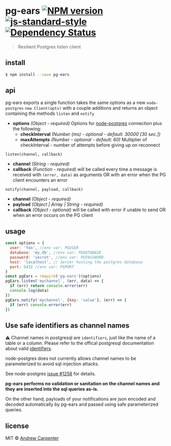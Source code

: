 # pg-ears [![NPM version](https://badge.fury.io/js/pg-ears.svg)](https://npmjs.org/package/pg-ears)   [![js-standard-style](https://img.shields.io/badge/code%20style-standard-brightgreen.svg?style=flat)](https://github.com/feross/standard)   [![Dependency Status](https://dependencyci.com/github/doesdev/pg-ears/badge)](https://dependencyci.com/github/doesdev/pg-ears)

> Resilient Postgres listen client

## install

```sh
$ npm install --save pg-ears
```

## api

pg-ears exports a single function takes the same options as a new
`node-postgres` `new Client(opts)` with a couple additions and returns an object
containing the methods `listen` and `notify`

- **options** *(Object - required)* Options for [node-postgres](https://github.com/brianc/node-postgres) connection plus the
following:
  - **checkInterval** *(Number (ms) - optional - default: 30000 [30 sec.])*
  - **maxAttempts** *(Number - optional - default: 60)* Multiplier of
  checkInterval - number of attempts before giving up on reconnect

`listen(channel, callback)`
- **channel** *(String - required)*
- **callback** *(Function - required)* will be called every time a message is
received with `(error, data)` as arguments OR with an error when the PG client
encounters an error

`notify(channel, payload, callback)`
- **channel** *(Object - required)*
- **payload** *(Object | Array | String - required)*
- **callback** *(Object - optional)* will be called with error if unable to send
OR when an error occurs on the PG client

## usage

```js
const options = {
  user: 'foo', //env var: PGUSER
  database: 'my_db', //env var: PGDATABASE
  password: 'secret', //env var: PGPASSWORD
  host: 'localhost', // Server hosting the postgres database
  port: 5432 //env var: PGPORT
}
const pgEars = require('pg-ears')(options)
pgEars.listen('mychannel', (err, data) => {
  if (err) return console.error(err)
  console.log(data)
})
pgEars.notify('mychannel', {key: 'value'}, (err) => {
  if (err) console.error(err)
})
```

## Use safe identifiers as channel names

:warning: Channel names in postgresql are `identifiers`, just like the name of a
table or a column.
Please refer to the offical postgresql documentation about valid [identifiers](https://www.postgresql.org/docs/current/static/sql-syntax-lexical.html#SQL-SYNTAX-IDENTIFIERS).

node-postgres does not currently allows channel names to be parameterized to
avoid sql-injection attacks.

See node-postgres [issue #1258](https://github.com/brianc/node-postgres/issues/1258)
for details.

**pg-ears performs no validation or sanitation on the channel names and they are
inserted into the sql queries as-is.**

On the other hand, payloads of your notifications are json encoded and decoded
automatically by pg-ears and passed using safe parameterized queries.


## license

MIT © [Andrew Carpenter](https://github.com/doesdev)
